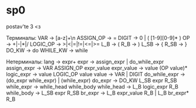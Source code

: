 # sp0
postav'te 3 &lt;з

Терминалы:
VAR -> [a-z]+\n
ASSIGN_OP -> =
DIGIT -> 0 | ( [1-9][0-9]* )
OP -> +|-|*|/
LOGIC_OP -> >|<|=|!=|<=|>=
L_B -> (
R_B -> )
L_SB -> {
R_SB -> }
DO_KW -> do
WHILE_KW -> while

Нетерминалы:
lang -> expr+
expr -> assign_expr | do_while_expr
assign_expr -> VAR ASSIGN_OP expr_value
expr_value -> value (OP value)*
logic_expr -> value LOGIC_OP value
value -> VAR | DIGIT
do_while_expr -> (do_expr while_expr) | (while_expr)
do_expr -> DO_KW L_SB expr R_SB
while_expr -> while_head while_body
while_head -> L_B logic_expr R_B
while_body -> L_SB expr R_SB
br_expr -> L_B expr_value R_B | L_B br_expr* R_B
